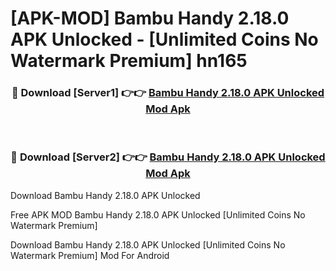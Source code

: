 # [APK-MOD] Bambu Handy 2.18.0 APK Unlocked - [Unlimited Coins No Watermark Premium] hn165



<div align="center">
<h3>🔴 Download [Server1] 👉👉 <a href="https://momento.my/?title=Bambu_Handy_2.18.0_APK_Unlocked">Bambu Handy 2.18.0 APK Unlocked Mod Apk</a></h3><br>

<h3>🔴 Download [Server2] 👉👉 <a href="https://momento.my/?title=Bambu_Handy_2.18.0_APK_Unlocked">Bambu Handy 2.18.0 APK Unlocked Mod Apk</a></h3>
</div>



Download Bambu Handy 2.18.0 APK Unlocked 

Free APK MOD Bambu Handy 2.18.0 APK Unlocked [Unlimited Coins No Watermark Premium]

Download Bambu Handy 2.18.0 APK Unlocked [Unlimited Coins No Watermark Premium] Mod For Android
